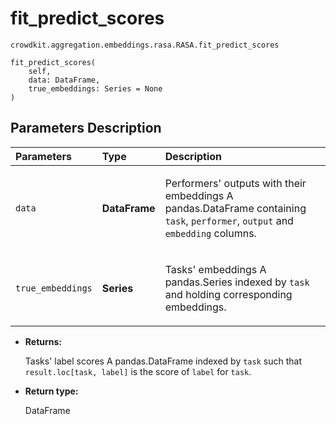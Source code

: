 # fit_predict_scores
`crowdkit.aggregation.embeddings.rasa.RASA.fit_predict_scores`

```
fit_predict_scores(
    self,
    data: DataFrame,
    true_embeddings: Series = None
)
```

## Parameters Description

| Parameters | Type | Description |
| :----------| :----| :-----------|
`data`|**DataFrame**|<p>Performers&#x27; outputs with their embeddings A pandas.DataFrame containing `task`, `performer`, `output` and `embedding` columns.</p>
`true_embeddings`|**Series**|<p>Tasks&#x27; embeddings A pandas.Series indexed by `task` and holding corresponding embeddings.</p>

* **Returns:**

  Tasks' label scores
A pandas.DataFrame indexed by `task` such that `result.loc[task, label]`
is the score of `label` for `task`.

* **Return type:**

  DataFrame
